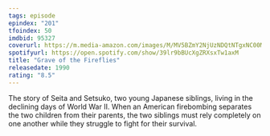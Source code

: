 ```yaml
---
tags: episode
epindex: "201"
tfoindex: 50
imdbid: 95327
coverurl: https://m.media-amazon.com/images/M/MV5BZmY2NjUzNDQtNTgxNC00M2Q4LTljOWQtMjNjNDBjNWUxNmJlXkEyXkFqcGdeQXVyNTA4NzY1MzY@._V1_SX202_CR0,0,202,300_.jpg
spotifyurl: https://open.spotify.com/show/39lr9bBUcXgZRXsxTw1axM
title: "Grave of the Fireflies"
releasedate: 1990
rating: "8.5"
---
```


The story of Seita and Setsuko, two young Japanese siblings, living in the declining days of World War II. When an American firebombing separates the two children from their parents, the two siblings must rely completely on one another while they struggle to fight for their survival.
